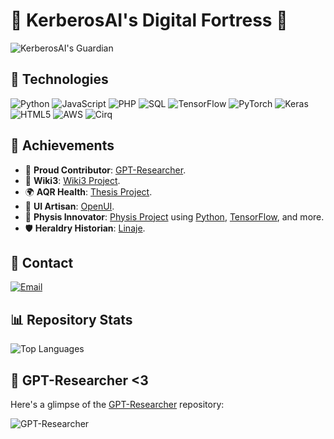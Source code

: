 # 🏰 KerberosAI's Digital Fortress 🏰

![KerberosAI's Guardian](https://cdn.leonardo.ai/users/85b8cb83-3466-42d9-bdab-f4599fd0c092/generations/7222e8a9-9c55-4540-ad1e-e3d99ebe017a/PhotoReal_data_wise_global_intelligence_logo_enhancing_the_bin_0.jpg)

## 🔧 Technologies

![Python](https://img.shields.io/badge/Python-3776AB?style=for-the-badge&logo=python&logoColor=white) ![JavaScript](https://img.shields.io/badge/JavaScript-F7DF1E?style=for-the-badge&logo=javascript&logoColor=black) ![PHP](https://img.shields.io/badge/PHP-777BB4?style=for-the-badge&logo=php&logoColor=white) ![SQL](https://img.shields.io/badge/SQL-4479A1?style=for-the-badge&logo=mysql&logoColor=white) ![TensorFlow](https://img.shields.io/badge/TensorFlow-FF6F00?style=for-the-badge&logo=tensorflow&logoColor=white) ![PyTorch](https://img.shields.io/badge/PyTorch-EE4C2C?style=for-the-badge&logo=pytorch&logoColor=white) ![Keras](https://img.shields.io/badge/Keras-D00000?style=for-the-badge&logo=keras&logoColor=white) ![HTML5](https://img.shields.io/badge/HTML5-E34F26?style=for-the-badge&logo=html5&logoColor=white) ![AWS](https://img.shields.io/badge/AWS-232F3E?style=for-the-badge&logo=amazon-aws&logoColor=white) ![Cirq](https://img.shields.io/badge/Cirq-ffffff?style=for-the-badge&logo=quantum&logoColor=black)

## 🚀 Achievements

- 🤝 **Proud Contributor**: [GPT-Researcher](https://github.com/assafelovic/gpt-researcher).
- 📖 **Wiki3**: [Wiki3 Project](https://github.com/kerberosai/wiki3).
- 🌍 **AQR Health**: [Thesis Project](https://github.com/kerberosai/aqr).
- 🎨 **UI Artisan**: [OpenUI](https://github.com/kerberosai/openui).
- 👗 **Physis Innovator**: [Physis Project](https://github.com/kerberosai/physis) using [Python](https://github.com/python), [TensorFlow](https://github.com/tensorflow/tensorflow), and more.
- 🛡️ **Heraldry Historian**: [Linaje](https://github.com/kerberosai/linaje).

## 📧 Contact

[![Email](https://img.shields.io/badge/Email-kerberosai%40proton.me-blue?style=for-the-badge)](mailto:kerberosai@proton.me)

## 📊 Repository Stats
![Top Languages](https://github-readme-stats.vercel.app/api/top-langs/?username=kerberosai&layout=compact&theme=dark)

## 📁 GPT-Researcher <3

Here's a glimpse of the [GPT-Researcher](https://github.com/assafelovic/gpt-researcher) repository:

![GPT-Researcher](https://github.com/assafelovic/gpt-researcher/raw/main/assets/gpt-researcher.png)
